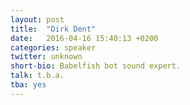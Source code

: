 ```yaml
---
layout: post
title:  "Dirk Dent"
date:   2016-04-16 15:40:13 +0200
categories: speaker
twitter: unknown
short-bio: Babelfish bot sound expert.
talk: t.b.a.
tba: yes
---
```


